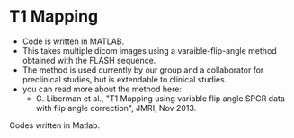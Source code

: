 # T1 Mapping

* Code is written in MATLAB.
* This takes multiple dicom images using a varaible-flip-angle method obtained with the FLASH sequence.
* The method is used currently by our group and a collaborator for preclinical studies, but is extendable to clinical studies. 
* you can read more about the method here:
  * G. Liberman et al., "T1 Mapping using variable flip angle SPGR data with flip angle correction", JMRI, Nov 2013.

Codes written in Matlab. 
